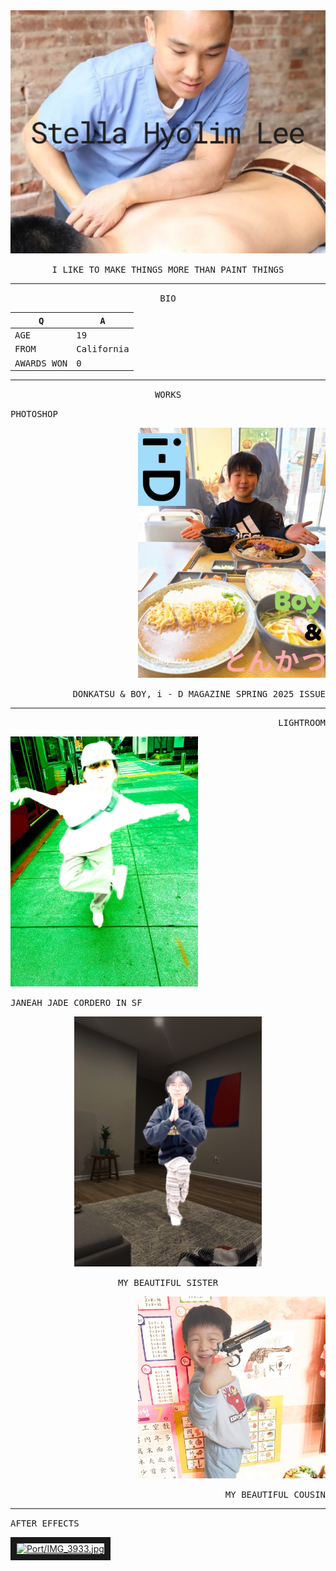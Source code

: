   [comment]: <MAIN>

<img src = "Port/Stella Hyolim Lee.png" width = 1100>

<p align="center">
<samp>I LIKE TO MAKE THINGS MORE THAN PAINT THINGS</samp>
</p>

____
  [comment]: <BIO>

<p align="center">
<samp>BIO</samp>
</p>

  [comment]: <TABLE>

<samp>Q</samp> | <samp>A</samp>
-|-
<samp>AGE</samp> | <samp>19</samp>
<samp>FROM</samp> | <samp>California</samp>
<samp>AWARDS WON</samp> | <samp>0</samp>

____
  [comment]: <WORK DISPLAY>

<p align="center">
<samp>WORKS</samp>
</p>

  [comment]: <PHOTOSHOP>

<p align="left">
<samp>PHOTOSHOP</samp>
</p>

<p align="right">
<img src = "Port/i - D.jpg" width = 300>
</p>
<p align="right">
<samp>DONKATSU & BOY, i - D MAGAZINE SPRING 2025 ISSUE</samp>
</p>

____
  [comment]: <LIGHTROOM>
  
<p align="right">
<samp>LIGHTROOM</samp>
</p>

<p align="left">
<img src = "Port/JJCORDERO.jpg" width = 300>
</p>
<p align="left">
<samp>JANEAH JADE CORDERO IN SF</samp>
</p>

<p align="center">
<img src = "Port/Sarah.jpg" width = 300>
</p>
<p align="center">
<samp>MY BEAUTIFUL SISTER</samp>
</p>

<p align="right">
<img src = "Port/SeoHooTIFF.jpg" width = 300>
</p>
<p align="right">
<samp>MY BEAUTIFUL COUSIN</samp>
</p>

____
  [comment]: <AFTER EFFECTS>
<p align="left">
<samp>AFTER EFFECTS</samp>
</p>

<a href="http://www.youtube.com/watch?feature=player_embedded&v=Tjo-0VqUafg
" target="_blank"><img src="http://img.youtube.com/vi/Tjo-0VqUafg/0.jpg" 
alt="Port/IMG_3933.jpg" width="240" height="180" border="10" /></a>
